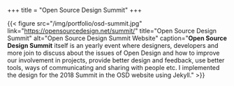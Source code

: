 +++
title = "Open Source Design Summit"
+++

{{< figure src="/img/portfolio/osd-summit.jpg" link="https://opensourcedesign.net/summit/" title="Open Source Design Summit" alt="Open Source Design Summit Website" caption="**Open Source Design Summit** itself is an yearly event where designers, developers and more join to discuss about the issues of Open Design and how to improve our involvement in projects, provide better design and feedback, use better tools, ways of communicating and sharing with people etc. I implemented the design for the 2018 Summit in the OSD website using Jekyll." >}}
